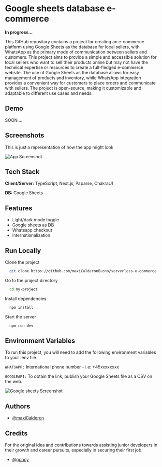 
# Google sheets database e-commerce

**In progress...**

This GitHub repository contains a project for creating an e-commerce platform using Google Sheets as the database for local sellers, with WhatsApp as the primary mode of communication between sellers and customers. This project aims to provide a simple and accessible solution for local sellers who want to sell their products online but may not have the technical expertise or resources to create a full-fledged e-commerce website. The use of Google Sheets as the database allows for easy management of products and inventory, while WhatsApp integration provides a convenient way for customers to place orders and communicate with sellers. The project is open-source, making it customizable and adaptable to different use cases and needs.


## Demo

SOON....


## Screenshots

This is just a representation of how the app might look

![App Screenshot](https://res.cloudinary.com/dvqlenul5/image/upload/v1678644302/e-commerce_w8kyu4.png)


## Tech Stack

**Client/Server:** TypeScript, Next.js, Paparse, ChakraUI

**DB:** Google Sheets


## Features

- Light/dark mode toggle
- Google sheets as DB
- Whatsapp checkout
- Internationalization


## Run Locally

Clone the project

```bash
  git clone https://github.com/maxiCalderonBuono/serverless-e-commerce
```

Go to the project directory

```bash
  cd my-project
```

Install dependencies

```bash
  npm install
```

Start the server

```bash
  npm run dev
```


## Environment Variables

To run this project, you will need to add the following environment variables to your .env file

`WHATSAPP:` International phone number - i.e: +45xxxxxxxx

`GOOGLEAPI:` To obtain the link, publish your Google Sheets file as a CSV on the web.

![Google sheets Screenshot](https://res.cloudinary.com/dvqlenul5/image/upload/v1678639815/3042C517E6E2E8DF_t4kyws.png)




## Authors

- [@maxiCalderon](https://github.com/maxiCalderonBuono)


## Credits

For the original idea and contributions towards assisting junior developers in their growth and career pursuits, especially in securing their first job.

- [@goncy](https://github.com/goncy)

